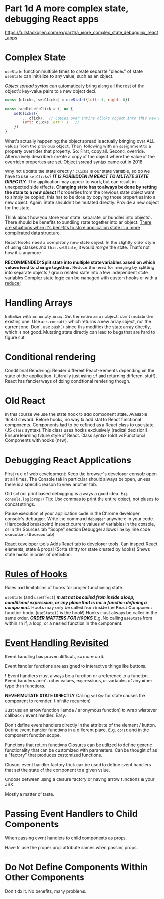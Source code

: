 # Part 1d A more complex state, debugging React apps
https://fullstackopen.com/en/part1/a_more_complex_state_debugging_react_apps

# Complex State
`useState` function multiple times to create separate "pieces" of state.
`useState` can initialize to any value, such as an object.

*Object spread syntax* can automatically bring along all the rest of the object's key-value pairs to a new object decl.
```js
const [clicks, setClicks] = useState({left: 0, right: 0})

const handleLeftClick = () => {
    setClicks({
        ...clicks,  // Copies over entire clicks object into this new anonymous object creation
        left: clicks.left + 1   //
    })
}
```
What's actually happening: the object spread is actually bringing over ALL values from the previous object.
Then, following with an assignment to a property overrides that property.
So: First, copy all. Second, override. Alternatively described: create a copy of the object where the value of the overriden properties are set.
Object spread syntax came out in 2018

Why not update the state directly? `clicks` is our state variable, so do we have to use `setClicks`?
***IT IS FORBIDDEN IN REACT TO MUTATE STATE DIRECTLY.***
The application may appear to work, but can result in unexpected side effects.
**Changing state has to always be done by setting the state to a ***new object*****
If properties from the previous state object want to simply be copied, this has to be done by copying those properties into a new object.
Again: State shouldn't be mutated directly. Provide a new object for the state.

Think about how you store your state (separate, or bundled into objects).
There should be benefits to bundling state together into an object.
[There are situations when it's benefits to store application state in a more complicated data structure.](https://reactjs.org/docs/hooks-faq.html#should-i-use-one-or-many-state-variables)

React Hooks need a completely new state object.
In the slightly older style of using classes and `this.setState`, it would *merge* the state. That's not how it is anymore.

**RECOMMENDED: Split state into multiple state variables based on which values tend to change together.**
Reduce the need for merging by splitting into separate objects / group related state into a few independent state variables
Complex state logic can be managed with custom hooks or with a [reducer](https://reactjs.org/docs/hooks-reference.html#usereducer).

# Handling Arrays
Initialize with an empty array.
Set the entire array object, don't mutate the existing one.
Use `arr.concat()` which returns a new array object, not the current one.
Don't use `push()` since this modifies the state array directly, which is not good.
Mutating state directly can lead to bugs that are hard to figure out.

# Conditional rendering
Conditional Rendering: Render different React-elements depending on the state of the application.
(Literally just using `if` and returning different stuff).
React has fancier ways of doing conditional rendering though.

# Old React
In this course we use the state hook to add component state. Available 16.8.0 onward.
Before hooks, no way to add stat to React functional components.
Components had to be defined as a React class to use state. (JS `class` syntax).
This class uses hooks exclusively (radical decision!). Ensure learning future style of React.
Class syntax (old) vs Functional Components with hooks (new).

# Debugging React Applications
First rule of web development: Keep the browser's developer console open at all times.
The Console tab in particular should always be open, unless there is a specific reason to view another tab.

Old school print based debugging is always a good idea. E.g. `console.log(props)`
Tip: Use commas to print the entire object, not pluses to concat strings.

Pause execution of your application code in the Chrome developer console's debugger.
Write the command `debugger` anywhere in your code. (Hardcoded breakpoint)
Inspect current values of variables in the console, or in the Sources tab "Scope" section
Debugger allows line by line code execution. (Sources tab)

[React developer tools](https://chrome.google.com/webstore/detail/react-developer-tools/fmkadmapgofadopljbjfkapdkoienihi)
Adds React tab to developer tools.
Can inspect React elements, state & props! (Sorta shitty for state created by hooks)
Shows state hooks in order of definition.

# [Rules of Hooks](https://fullstackopen.com/en/part1/a_more_complex_state_debugging_react_apps#rules-of-hooks)
Rules and limitations of hooks for proper functioning state.

`useState` (and `useEffect`) ***must not be called from inside a loop, conditional expression, or any place that is not a function defining a component***.
Hooks may only be called from inside the React Component function body. (`useState()` is the hook!)
Hooks must always be called in the same order. ***ORDER MATTERS FOR HOOKS***
E.g. No calling `useState` from within an if, a loop, or a nested function in the component.

# [Event Handling Revisited](https://fullstackopen.com/en/part1/a_more_complex_state_debugging_react_apps#event-handling-revisited)
Event handling has proven difficult, so more on it.

Event handler functions are assigned to interactive things like buttons.

**!** Event handlers must always be a function or a reference to a function.
Event handlers aren't other values, expressions, or variables of any other type than functions.

**NEVER MUTATE STATE DIRECTLY**
Calling `setXyz` for state causes the component to rerender. (Infinite recursion)

Just use an arrow function (lamda / anonymous function) to wrap whatever callback / event handler. Easy.

Don't define event handlers directly in the attribute of the element / button. Define event handler functions in a different place. E.g. `const` and in the component function scope.

Functions that return functions
Closures can be utilized to define generic functionality that can be customized with parameters.
Can be thought of as a "factory" that produces customized functions.

Closure event handler factory trick can be used to define event handlers that set the state of the component to a given value.

Choose between using a closure factory or having arrow functions in your JSX.

Mostly a matter of taste.

# Passing Event Handlers to Child Components
When passing event handlers to child components as props.

Have to use the proper prop attribute names when passing props.

# Do Not Define Components Within Other Components
Don't do it. No benefits, many problems.